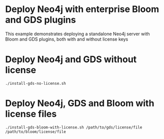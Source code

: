 # Deploy Neo4j with enterprise Bloom and GDS plugins

This example demonstrates deploying a standalone Neo4j server with Bloom and GDS plugins, both with and without license keys

# Deploy Neo4j and GDS without license
```shell
./install-gds-no-license.sh
```

# Deploy Neo4j, GDS and Bloom with license files
```shell
./install-gds-bloom-with-license.sh /path/to/gds/license/file /path/to/bloom/license/file
```
